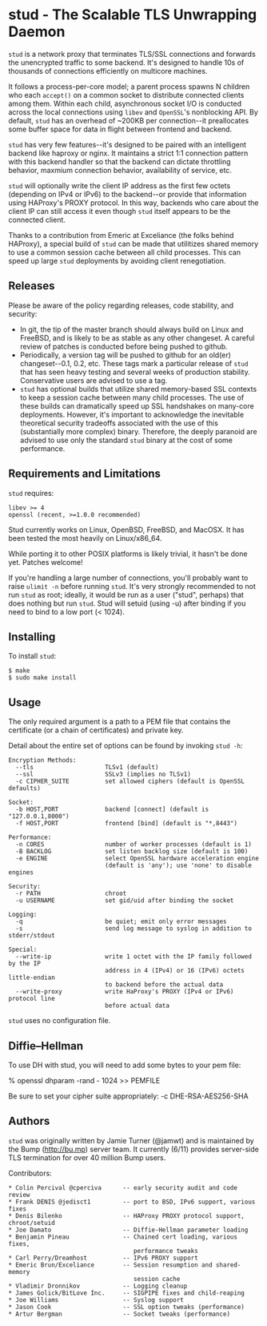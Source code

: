 stud - The Scalable TLS Unwrapping Daemon
=========================================

`stud` is a network proxy that terminates TLS/SSL connections and forwards the
unencrypted traffic to some backend.  It's designed to handle 10s of thousands of
connections efficiently on multicore machines.

It follows a process-per-core model; a parent process spawns N children who
each `accept()` on a common socket to distribute connected clients among them.
Within each child, asynchronous socket I/O is conducted across the local
connections using `libev` and `OpenSSL`'s nonblocking API.  By default,
`stud` has an overhead of ~200KB per connection--it preallocates
some buffer space for data in flight between frontend and backend.

`stud` has very few features--it's designed to be paired with an intelligent
backend like haproxy or nginx.  It maintains a strict 1:1 connection pattern
with this backend handler so that the backend can dictate throttling behavior,
maxmium connection behavior, availability of service, etc.

`stud` will optionally write the client IP address as the first few octets
(depending on IPv4 or IPv6) to the backend--or provide that information
using HAProxy's PROXY protocol.  In this way, backends who care about the
client IP can still access it even though `stud` itself appears to be the
connected client.

Thanks to a contribution from Emeric at Exceliance (the folks behind HAProxy),
a special build of `stud` can be made that utilitizes shared memory to
use a common session cache between all child processes.  This can speed up
large `stud` deployments by avoiding client renegotiation.

Releases
---------

Please be aware of the policy regarding releases, code stability, and security:

 * In git, the tip of the master branch should always build on Linux and
   FreeBSD, and is likely to be as stable as any other changeset.  A
   careful review of patches is conducted before being pushed to github.
 * Periodically, a version tag will be pushed to github for an old(er)
   changeset--0.1, 0.2, etc.  These tags mark a particular release of
   `stud` that has seen heavy testing and several weeks of production
   stability.  Conservative users are advised to use a tag.
 * `stud` has optional builds that utilize shared memory-based SSL contexts
   to keep a session cache between many child processes.  The use of these
   builds can dramatically speed up SSL handshakes on many-core deployments.
   However, it's important to acknowledge the inevitable theoretical
   security tradeoffs associated with the use of this (substantially more
   complex) binary.  Therefore, the deeply paranoid are advised to use
   only the standard `stud` binary at the cost of some performance.

Requirements and Limitations
----------------------------

`stud` requires:

    libev >= 4
    openssl (recent, >=1.0.0 recommended)

Stud currently works on Linux, OpenBSD, FreeBSD, and MacOSX.
It has been tested the most heavily on Linux/x86_64.

While porting it to other POSIX platforms is likely trivial, it hasn't be done
yet. Patches welcome!

If you're handling a large number of connections, you'll
probably want to raise `ulimit -n` before running `stud`.
It's very strongly recommended to not run `stud` as root; ideally, it would
be run as a user ("stud", perhaps) that does nothing but run `stud`.  Stud
will setuid (using -u) after binding if you need to bind to a low port (< 1024).

Installing
----------

To install `stud`:

    $ make
    $ sudo make install

Usage
-----

The only required argument is a path to a PEM file that contains the certificate
(or a chain of certificates) and private key.

Detail about the entire set of options can be found by invoking `stud -h`:

    Encryption Methods:
      --tls                    TLSv1 (default)
      --ssl                    SSLv3 (implies no TLSv1)
      -c CIPHER_SUITE          set allowed ciphers (default is OpenSSL defaults)

    Socket:
      -b HOST,PORT             backend [connect] (default is "127.0.0.1,8000")
      -f HOST,PORT             frontend [bind] (default is "*,8443")

    Performance:
      -n CORES                 number of worker processes (default is 1)
      -B BACKLOG               set listen backlog size (default is 100)
      -e ENGINE                select OpenSSL hardware acceleration engine
                               (default is 'any'); use 'none' to disable engines

    Security:
      -r PATH                  chroot
      -u USERNAME              set gid/uid after binding the socket

    Logging:
      -q                       be quiet; emit only error messages
      -s                       send log message to syslog in addition to stderr/stdout

    Special:
      --write-ip               write 1 octet with the IP family followed by the IP
                               address in 4 (IPv4) or 16 (IPv6) octets little-endian
                               to backend before the actual data
      --write-proxy            write HaProxy's PROXY (IPv4 or IPv6) protocol line
                               before actual data

`stud` uses no configuration file.

Diffie–Hellman
--------------

To use DH with stud, you will need to add some bytes to your pem file:

% openssl dhparam -rand - 1024 >> PEMFILE

Be sure to set your cipher suite appropriately: -c DHE-RSA-AES256-SHA

Authors
-------

`stud` was originally written by Jamie Turner (@jamwt) and is maintained
by the Bump (http://bu.mp) server team.  It currently (6/11) provides
server-side TLS termination for over 40 million Bump users.

Contributors:

    * Colin Percival @cperciva      -- early security audit and code review
    * Frank DENIS @jedisct1         -- port to BSD, IPv6 support, various fixes
    * Denis Bilenko                 -- HAProxy PROXY protocol support, chroot/setuid
    * Joe Damato                    -- Diffie-Hellman parameter loading
    * Benjamin Pineau               -- Chained cert loading, various fixes,
                                       performance tweaks
    * Carl Perry/Dreamhost          -- IPv6 PROXY support
    * Emeric Brun/Exceliance        -- Session resumption and shared-memory
                                       session cache
    * Vladimir Dronnikov            -- Logging cleanup
    * James Golick/BitLove Inc.     -- SIGPIPE fixes and child-reaping
    * Joe Williams                  -- Syslog support
    * Jason Cook                    -- SSL option tweaks (performance)
    * Artur Bergman                 -- Socket tweaks (performance)
